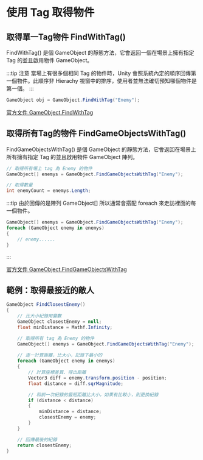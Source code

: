 # 使用 Tag 取得物件


## 取得單一Tag物件 FindWithTag()
FindWithTag() 是個 GameObject 的靜態方法，它會返回一個在場景上擁有指定 Tag 的並且啟用物件 GameObject。

:::tip 注意
當場上有很多個相同 Tag 的物件時，Unity 會照系統內定的順序回傳第一個物件。此順序非 Hierachy 視窗中的排序，使用者並無法確切預知哪個物件是第一個。
:::

```csharp
GameObject obj = GameObject.FindWithTag("Enemy");
```
[官方文件 GameObject.FindWithTag](https://docs.unity3d.com/ScriptReference/GameObject.FindWithTag.html)


## 取得所有Tag的物件 FindGameObjectsWithTag()
FindGameObjectsWithTag() 是個 GameObject 的靜態方法，它會返回在場景上所有擁有指定 Tag 的並且啟用物件 GameObject 陣列。

```csharp
// 取得所有場上 tag 為 Enemy 的物件
GameObject[] enemys = GameObject.FindGameObjectsWithTag("Enemy");

// 取得數量
int enemyCount = enemys.Length;
```
:::tip
由於回傳的是陣列 GameObject[] 所以通常會搭配 foreach 來走訪裡面的每一個物件。
```csharp
GameObject[] enemys = GameObject.FindGameObjectsWithTag("Enemy");
foreach (GameObject enemy in enemys)
{
    // enemy......
}
```
:::

[官方文件 GameObject.FindGameObjectsWithTag](https://docs.unity3d.com/ScriptReference/GameObject.FindGameObjectsWithTag.html)


## 範例：取得最接近的敵人
```csharp
GameObject FindClosestEnemy()
{
    // 比大小紀錄用變數
    GameObject closestEnemy = null;
    float minDistance = Mathf.Infinity;

    // 取得所有 tag 為 Enemy 的物件
    GameObject[] enemys = GameObject.FindGameObjectsWithTag("Enemy");
    
    // 逐一計算距離，比大小，記錄下最小的
    foreach (GameObject enemy in enemys)
    {
        // 計算座標差異、得出距離
        Vector3 diff = enemy.transform.position - position;
        float distance = diff.sqrMagnitude;

        // 和前一次紀錄的最短距離比大小，如果有比較小，則更換紀錄
        if (distance < distance)
        {
            minDistance = distance;
            closestEnemy = enemy;
        }
    }

    // 回傳最後的紀錄
    return closestEnemy;
}
```